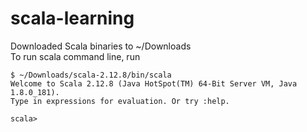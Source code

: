 # scala-learning

Downloaded Scala binaries to ~/Downloads  
To run scala command line, run
  
```shell
$ ~/Downloads/scala-2.12.8/bin/scala
Welcome to Scala 2.12.8 (Java HotSpot(TM) 64-Bit Server VM, Java 1.8.0_181).
Type in expressions for evaluation. Or try :help.

scala>  
```
